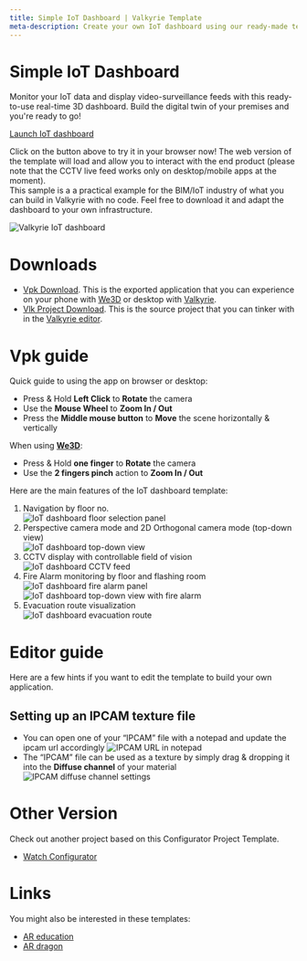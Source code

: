 ```yaml
---
title: Simple IoT Dashboard | Valkyrie Template
meta-description: Create your own IoT dashboard using our ready-made template
---
```


# Simple IoT Dashboard

Monitor your IoT data and display video-surveillance feeds with this ready-to-use real-time 3D dashboard. Build the digital twin of your premises and you're ready to go!<br>

<a class="btn btn-primary umami--click--bt_launch_iot_dashboard" href="/vlk/samples/iot_dashboard/IoT_Dashboard_2.vpk">Launch IoT dashboard</a>

Click on the button above to try it in your browser now! The web version of the template will load and allow you to interact with the end product (please note that the CCTV live feed works only on desktop/mobile apps at the moment).<br>
This sample is a a practical example for the BIM/IoT industry of what you can build in Valkyrie with no code. Feel free to download it and adapt the dashboard to your own infrastructure.<br>

![Valkyrie IoT dashboard](https://cdn2.talansoft.com/ftp/img/iot_dashboard/iot-dashboard.jpg)

# Downloads

- [Vpk Download](https://cdn2.talansoft.com/ftp/samples/IoT_Dashboard_2.vpk). This is the exported application that you can experience on your phone with [We3D](/vlk/downloads#we3d) or desktop with [Valkyrie](/vlk/downloads#vlk).
- [Vlk Project Download](https://cdn2.talansoft.com/ftp/samples/Hotel_01_VLK.zip). This is the source project that you can tinker with in the [Valkyrie editor](/vlk/downloads#vlk).

# Vpk guide

Quick guide to using the app on browser or desktop:  
- Press & Hold **Left Click** to **Rotate** the camera
- Use the **Mouse Wheel** to **Zoom In / Out**
- Press the **Middle mouse button** to **Move** the scene horizontally & vertically

When using **[We3D](/vlk/downloads#we3d)**:  
- Press & Hold **one finger** to **Rotate** the camera
- Use the **2 fingers pinch** action to **Zoom In / Out**

Here are the main features of the IoT dashboard template:
1) Navigation by floor no.<br>
![IoT dashboard floor selection panel](https://cdn2.talansoft.com/ftp/img/iot_dashboard/floor-panel.jpg)
2) Perspective camera mode and 2D Orthogonal camera mode (top-down view)<br>
![IoT dashboard top-down view](https://cdn2.talansoft.com/ftp/img/iot_dashboard/top-down-view-cctv.jpg)
3) CCTV display with controllable field of vision<br>
![IoT dashboard CCTV feed](https://cdn2.talansoft.com/ftp/img/iot_dashboard/cctv-feed.jpg)
4) Fire Alarm monitoring by floor and flashing room<br>
![IoT dashboard fire alarm panel](https://cdn2.talansoft.com/ftp/img/iot_dashboard/fire-alarm-panel.jpg)<br>
![IoT dashboard top-down view with fire alarm](https://cdn2.talansoft.com/ftp/img/iot_dashboard/top-down-view-fire-alarm.jpg)
5) Evacuation route visualization<br>
![IoT dashboard evacuation route](https://cdn2.talansoft.com/ftp/img/iot_dashboard/fire-exit.jpg)

# Editor guide
Here are a few hints if you want to edit the template to build your own application.
## Setting up an IPCAM texture file
- You can open one of your “IPCAM” file with a notepad and update the ipcam url accordingly
![IPCAM URL in notepad](https://cdn2.talansoft.com/ftp/img/iot_dashboard/IPCAM-change-notepad.png)
- The “IPCAM” file can be used as a texture by simply drag & dropping it into the **Diffuse channel** of your material
![IPCAM diffuse channel settings](https://cdn2.talansoft.com/ftp/img/iot_dashboard/IPCAM-diffuse-channel.png)

# Other Version
Check out another project based on this Configurator Project Template.
- [Watch Configurator](./watch_configurator)

# Links

You might also be interested in these templates:
- [AR education](./ar-education)
- [AR dragon](./ar-dragon)
